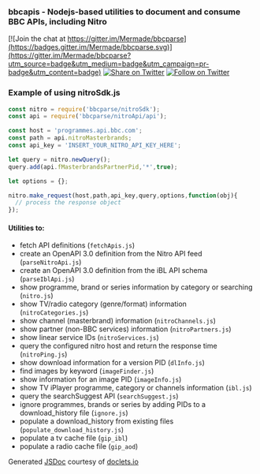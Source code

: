 ### bbcapis - Nodejs-based utilities to document and consume BBC APIs, including Nitro

[![Join the chat at https://gitter.im/Mermade/bbcparse](https://badges.gitter.im/Mermade/bbcparse.svg)](https://gitter.im/Mermade/bbcparse?utm_source=badge&utm_medium=badge&utm_campaign=pr-badge&utm_content=badge)
[![Share on Twitter][twitter-image]][twitter-link]
[![Follow on Twitter][twitterFollow-image]][twitterFollow-link]

### Example of using nitroSdk.js

```javascript
const nitro = require('bbcparse/nitroSdk');
const api = require('bbcparse/nitroApi/api');

const host = 'programmes.api.bbc.com';
const path = api.nitroMasterbrands;
const api_key = 'INSERT_YOUR_NITRO_API_KEY_HERE';

let query = nitro.newQuery();
query.add(api.fMasterbrandsPartnerPid,'*',true);

let options = {};

nitro.make_request(host,path,api_key,query,options,function(obj){
  // process the response object
});
```

#### Utilities to:
* fetch API definitions (`fetchApis.js`)
* create an OpenAPI 3.0 definition from the Nitro API feed (`parseNitroApi.js`)
* create an OpenAPI 3.0 definition from the iBL API schema (`parseIblApi.js`)
* show programme, brand or series information by category or searching (`nitro.js`)
* show TV/radio category (genre/format) information (`nitroCategories.js`)
* show channel (masterbrand) information (`nitroChannels.js`)
* show partner (non-BBC services) information (`nitroPartners.js`)
* show linear service IDs (`nitroServices.js`)
* query the configured nitro host and return the response time (`nitroPing.js`)
* show download information for a version PID (`dlInfo.js`)
* find images by keyword (`imageFinder.js`)
* show information for an image PID (`imageInfo.js`)
* show TV iPlayer programme, category or channels information (`ibl.js`)
* query the searchSuggest API (`searchSuggest.js`)
* ignore programmes, brands or series by adding PIDs to a download_history file (`ignore.js`)
* populate a download_history from existing files (`populate_download_history.js`)
* populate a tv cache file (`gip_ibl`)
* populate a radio cache file (`gip_aod`)

Generated [JSDoc](https://doclets.io/Mermade/bbcparse/master) courtesy of [doclets.io](http://doclets.io)

[twitter-image]: https://img.shields.io/twitter/url/http/PermittedSoc.svg?style=social
[twitter-link]: https://twitter.com/share?source=tweetbutton&text=BBC%20Nitro%20API%20parser%20Via%20%40PermittedSoc&url=https%3A%2F%2Fgithub.com%2FMermade%2Fbbcparse
[twitterFollow-image]: https://img.shields.io/twitter/follow/PermittedSoc.svg?style=social
[twitterFollow-link]: https://twitter.com/intent/follow?screen_name=PermittedSoc
